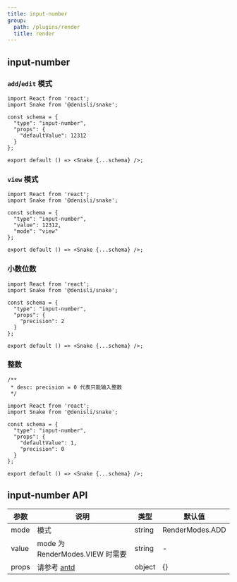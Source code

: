 ```yaml
---
title: input-number
group:
  path: /plugins/render
  title: render
---
```


## input-number

### `add`/`edit` 模式

```tsx
import React from 'react';
import Snake from '@denisli/snake';

const schema = {
  "type": "input-number",
  "props": {
    "defaultValue": 12312
  }
};

export default () => <Snake {...schema} />;
```

### `view` 模式

```tsx
import React from 'react';
import Snake from '@denisli/snake';

const schema = {
  "type": "input-number",
  "value": 12312,
  "mode": "view"
};

export default () => <Snake {...schema} />;
```

### 小数位数

```tsx
import React from 'react';
import Snake from '@denisli/snake';

const schema = {
  "type": "input-number",
  "props": {
    "precision": 2
  }
};

export default () => <Snake {...schema} />;
```

### 整数

```tsx
/**
 * desc: precision = 0 代表只能输入整数
 */

import React from 'react';
import Snake from '@denisli/snake';

const schema = {
  "type": "input-number",
  "props": {
    "defaultValue": 1,
    "precision": 0
  }
};

export default () => <Snake {...schema} />;
```

## input-number API

| 参数  | 说明                                                          | 类型   | 默认值          |
| ----- | ------------------------------------------------------------- | ------ | --------------- |
| mode  | 模式                                                          | string | RenderModes.ADD |
| value | mode 为 RenderModes.VIEW 时需要                               | string | -               |
| props | 请参考 [antd](https://ant.design/components/input-number-cn/) | object | {}              |
